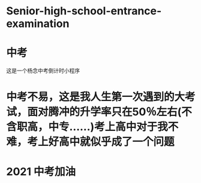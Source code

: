 # Senior-high-school-entrance-examination
# 中考
这是一个杨念中考倒计时小程序
# 中考不易，这是我人生第一次遇到的大考试，面对腾冲的升学率只在50％左右(不含职高，中专……)考上高中对于我不难，考上好高中就似乎成了一个问题
# 2021 中考加油
